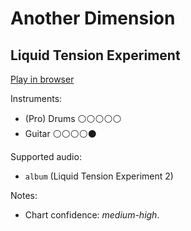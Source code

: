# Another Dimension

## Liquid Tension Experiment


[Play in browser](http://pages.cs.wisc.edu/~tolly/customs/?title=another-dimension&artist=liquid-tension-experiment)

Instruments:

  * (Pro) Drums ⚪️⚪️⚪️⚪️⚪️
  * Guitar ⚪️⚪️⚪️⚪️⚫️

Supported audio:

  * `album` (Liquid Tension Experiment 2)

Notes:

  * Chart confidence: *medium-high*.

